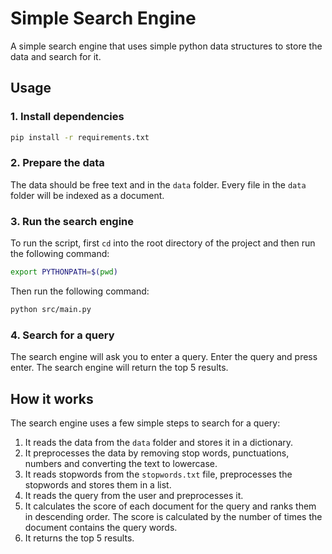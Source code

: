 # Simple Search Engine
A simple search engine that uses simple python data structures to store the data and search for it.

## Usage
### 1. Install dependencies
```bash
pip install -r requirements.txt
```

### 2. Prepare the data
The data should be free text and in the `data` folder. Every file in the `data` folder will be indexed as a document.

### 3. Run the search engine
To run the script, first `cd` into the root directory of the project and then run the following command:
```bash
export PYTHONPATH=$(pwd)
```

Then run the following command:
```bash
python src/main.py
```

### 4. Search for a query
The search engine will ask you to enter a query. Enter the query and press enter. The search engine will return the top 5 results.

## How it works
The search engine uses a few simple steps to search for a query:
1. It reads the data from the `data` folder and stores it in a dictionary.
2. It preprocesses the data by removing stop words, punctuations, numbers and converting the text to lowercase.
3. It reads stopwords from the `stopwords.txt` file, preprocesses the stopwords and stores them in a list.
4. It reads the query from the user and preprocesses it.
5. It calculates the score of each document for the query and ranks them in descending order. The score is calculated by the number of times the document contains the query words.
6. It returns the top 5 results.
